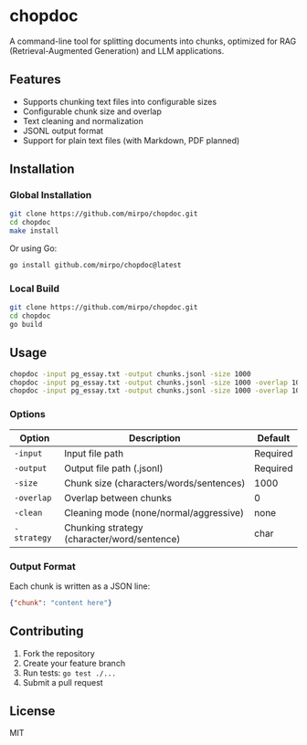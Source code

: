 # chopdoc

A command-line tool for splitting documents into chunks, optimized for RAG (Retrieval-Augmented Generation) and LLM applications.

## Features
- Supports chunking text files into configurable sizes
- Configurable chunk size and overlap
- Text cleaning and normalization
- JSONL output format
- Support for plain text files (with Markdown, PDF planned)

## Installation

### Global Installation
```bash
git clone https://github.com/mirpo/chopdoc.git
cd chopdoc
make install
```

Or using Go:
```bash
go install github.com/mirpo/chopdoc@latest
```

### Local Build
```bash
git clone https://github.com/mirpo/chopdoc.git
cd chopdoc
go build
```

## Usage

```bash
chopdoc -input pg_essay.txt -output chunks.jsonl -size 1000
chopdoc -input pg_essay.txt -output chunks.jsonl -size 1000 -overlap 100
chopdoc -input pg_essay.txt -output chunks.jsonl -size 1000 -overlap 100 -clean aggressive -strategy char
```

### Options

| Option      | Description                                 | Default  |
| ----------- | ------------------------------------------- | -------- |
| `-input`    | Input file path                             | Required |
| `-output`   | Output file path (.jsonl)                   | Required |
| `-size`     | Chunk size (characters/words/sentences)     | 1000     |
| `-overlap`  | Overlap between chunks                      | 0        |
| `-clean`    | Cleaning mode (none/normal/aggressive)      | none     |
| `-strategy` | Chunking strategy (character/word/sentence) | char     |

### Output Format

Each chunk is written as a JSON line:
```json
{"chunk": "content here"}
```

## Contributing

1. Fork the repository
2. Create your feature branch
3. Run tests: `go test ./...`
4. Submit a pull request

## License

MIT
